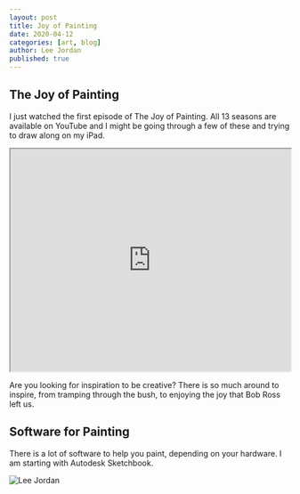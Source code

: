 ```yaml
---
layout: post
title: Joy of Painting
date: 2020-04-12
categories: [art, blog]
author: Lee Jordan
published: true
---
```


<h2>The Joy of Painting</h2>

I just watched the first episode of The Joy of Painting. All 13 seasons are available on YouTube and I might be going through a few of these and trying to draw along on my iPad.

<iframe width="100%" height="400" src="https://www.youtube.com/embed/oh5p5f5_-7A" frameborder="1" allow="accelerometer; autoplay; encrypted-media; gyroscope; picture-in-picture" allowfullscreen></iframe>

Are you looking for inspiration to be creative? There is so much around to inspire, from tramping through the bush, to enjoying the joy that Bob Ross left us.

<h2>Software for Painting</h2>

There is a lot of software to help you paint, depending on your hardware. I am starting with Autodesk Sketchbook.

<img class="img-border" src="https://aroha.dev/public/assets/images/app-development-autodesk-sketchbook.png" alt="Lee Jordan">
